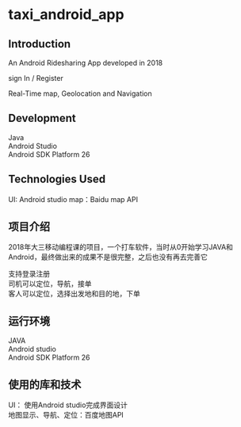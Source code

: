 # taxi_android_app

Introduction
----
An Android Ridesharing App developed in 2018  

sign In / Register  

Real-Time map, Geolocation and Navigation

Development
---
Java  
Android Studio  
Android SDK Platform 26

Technologies Used
----
UI: Android studio
map：Baidu map API  



项目介绍
----
2018年大三移动编程课的项目，一个打车软件，当时从0开始学习JAVA和Android，最终做出来的成果不是很完整，之后也没有再去完善它  

支持登录注册  
司机可以定位，导航，接单  
客人可以定位，选择出发地和目的地，下单  

运行环境
---
JAVA  
Android studio  
Android SDK Platform 26

使用的库和技术
----
UI： 使用Android studio完成界面设计  
地图显示、导航、定位：百度地图API  


